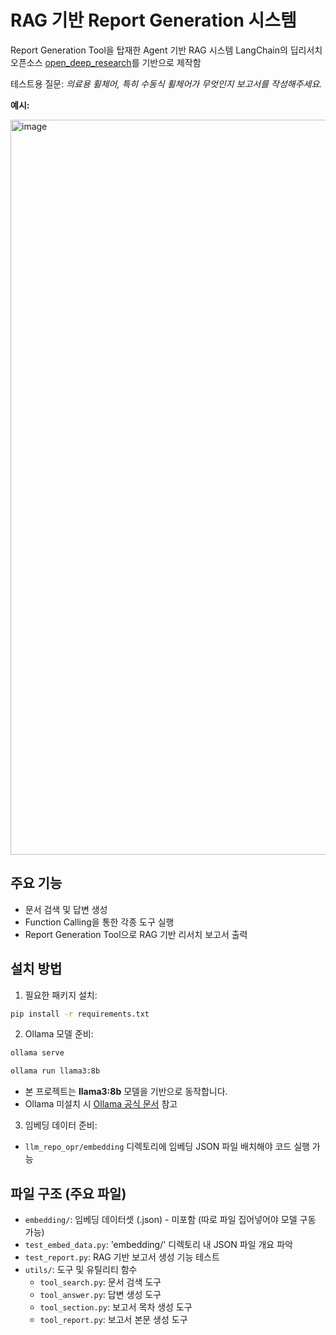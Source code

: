# RAG 기반 Report Generation 시스템

Report Generation Tool을 탑재한 Agent 기반 RAG 시스템
LangChain의 딥리서치 오픈소스 [open\_deep\_research](https://github.com/langchain-ai/open_deep_research)를 기반으로 제작함

테스트용 질문: *의료용 휠체어, 특히 수동식 휠체어가 무엇인지 보고서를 작성해주세요.*

**예시:**

<img width="1564" height="1176" alt="image" src="https://github.com/user-attachments/assets/b96bc400-f01a-4da8-b479-72bb62c9e581" />


## 주요 기능

- 문서 검색 및 답변 생성
- Function Calling을 통한 각종 도구 실행
- Report Generation Tool으로 RAG 기반 리서치 보고서 출력


## 설치 방법

1. 필요한 패키지 설치:
```bash
pip install -r requirements.txt
```

2. Ollama 모델 준비:

```bash
ollama serve
```

```bash
ollama run llama3:8b
```

* 본 프로젝트는 **llama3:8b** 모델을 기반으로 동작합니다.
* Ollama 미설치 시 [Ollama 공식 문서](https://ollama.com/) 참고

3. 임베딩 데이터 준비:

* `llm_repo_opr/embedding` 디렉토리에 임베딩 JSON 파일 배치해야 코드 실행 가능


## 파일 구조 (주요 파일)

- `embedding/`: 임베딩 데이터셋 (.json) - 미포함 (따로 파일 집어넣어야 모델 구동 가능)
- `test_embed_data.py`: 'embedding/' 디렉토리 내 JSON 파일 개요 파악
- `test_report.py`: RAG 기반 보고서 생성 기능 테스트
- `utils/`: 도구 및 유틸리티 함수
  - `tool_search.py`: 문서 검색 도구
  - `tool_answer.py`: 답변 생성 도구
  - `tool_section.py`: 보고서 목차 생성 도구
  - `tool_report.py`: 보고서 본문 생성 도구
